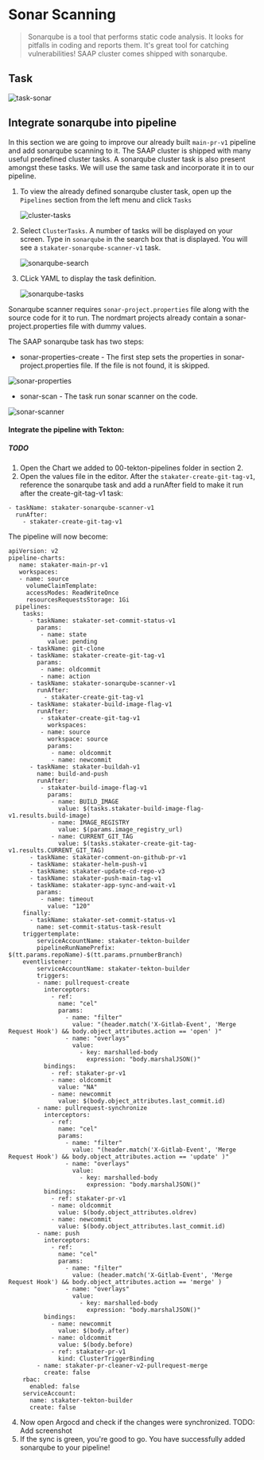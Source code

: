 # Sonar Scanning

> Sonarqube is a tool that performs static code analysis. It looks for pitfalls in coding and reports them. It's great tool for catching vulnerabilities!
> SAAP cluster comes shipped with sonarqube. 
## Task

![task-sonar](./images/task-sonar.png)

## Integrate sonarqube into pipeline

In this section we are going to improve our already built `main-pr-v1` pipeline and add sonarqube scanning to it. 
The SAAP cluster is shipped with many useful predefined cluster tasks. A sonarqube cluster task is also present amongst these tasks. We will use the same task and incorporate it in to our pipeline.

1. To view the already defined sonarqube cluster task, open up the `Pipelines` section from the left menu and click `Tasks`


   ![cluster-tasks](./images/cluster-tasks.png)
    

2. Select `ClusterTasks`. A number of tasks will be displayed on your screen. Type in `sonarqube` in the search box that is displayed.
   You will see a  `stakater-sonarqube-scanner-v1` task.


   ![sonarqube-search](./images/sonarqube-search.png)
   
3. CLick YAML to display the task definition.


   ![sonarqube-tasks](./images/sonarqube-task.png)

Sonarqube scanner requires `sonar-project.properties` file along with the source code for it to run.
The nordmart projects already contain a sonar-project.properties file with dummy values. 

The SAAP sonarqube task has two steps:

* sonar-properties-create - The first step sets the properties in sonar-project.properties file. If the file is not found, it is skipped.
  
   
 ![sonar-properties](./images/sonar-properties.png)

* sonar-scan - The task run sonar scanner on the code.

 ![sonar-scanner](./images/sonar-scanner.png)

#### Integrate the pipeline with Tekton:
##### TODO
1. Open the Chart we added to 00-tekton-pipelines folder in section 2.
2. Open the values file in the editor. After the `stakater-create-git-tag-v1`, reference the sonarqube task and add a runAfter field to make it run after the create-git-tag-v1 task:

```
- taskName: stakater-sonarqube-scanner-v1
  runAfter:
    - stakater-create-git-tag-v1

```
The pipeline will now become:
   ````
   apiVersion: v2
   pipeline-charts:
      name: stakater-main-pr-v1
      workspaces:
      - name: source
        volumeClaimTemplate:
        accessModes: ReadWriteOnce
        resourcesRequestsStorage: 1Gi
     pipelines:
       tasks:
         - taskName: stakater-set-commit-status-v1
           params:
            - name: state
              value: pending
         - taskName: git-clone
         - taskName: stakater-create-git-tag-v1
           params:
            - name: oldcommit
            - name: action
         - taskName: stakater-sonarqube-scanner-v1
           runAfter:
             - stakater-create-git-tag-v1
         - taskName: stakater-build-image-flag-v1
           runAfter:
            - stakater-create-git-tag-v1
              workspaces:
            - name: source
              workspace: source
              params:
               - name: oldcommit
               - name: newcommit
         - taskName: stakater-buildah-v1
           name: build-and-push
           runAfter:
            - stakater-build-image-flag-v1
              params:
               - name: BUILD_IMAGE
                 value: $(tasks.stakater-build-image-flag-v1.results.build-image)
               - name: IMAGE_REGISTRY
                 value: $(params.image_registry_url)
               - name: CURRENT_GIT_TAG
                 value: $(tasks.stakater-create-git-tag-v1.results.CURRENT_GIT_TAG)
         - taskName: stakater-comment-on-github-pr-v1
         - taskName: stakater-helm-push-v1
         - taskName: stakater-update-cd-repo-v3
         - taskName: stakater-push-main-tag-v1
         - taskName: stakater-app-sync-and-wait-v1
           params:
            - name: timeout
              value: "120"
       finally:                                   
         - taskName: stakater-set-commit-status-v1
           name: set-commit-status-task-result    
       triggertemplate:
           serviceAccountName: stakater-tekton-builder
           pipelineRunNamePrefix: $(tt.params.repoName)-$(tt.params.prnumberBranch)
       eventlistener:
           serviceAccountName: stakater-tekton-builder
           triggers:
           - name: pullrequest-create
             interceptors:
               - ref:
                 name: "cel"
                 params:
                   - name: "filter"
                     value: "(header.match('X-Gitlab-Event', 'Merge Request Hook') && body.object_attributes.action == 'open' )"
                   - name: "overlays"
                     value:
                       - key: marshalled-body
                         expression: "body.marshalJSON()"
             bindings:
               - ref: stakater-pr-v1
               - name: oldcommit
                 value: "NA"
               - name: newcommit
                 value: $(body.object_attributes.last_commit.id)
           - name: pullrequest-synchronize
             interceptors:
               - ref:
                 name: "cel"            
                 params:
                   - name: "filter"
                     value: "(header.match('X-Gitlab-Event', 'Merge Request Hook') && body.object_attributes.action == 'update' )"
                   - name: "overlays"
                     value:
                       - key: marshalled-body
                         expression: "body.marshalJSON()"
             bindings:
               - ref: stakater-pr-v1
               - name: oldcommit
                 value: $(body.object_attributes.oldrev)
               - name: newcommit
                 value: $(body.object_attributes.last_commit.id)
           - name: push
             interceptors:
               - ref:
                 name: "cel"
                 params:
                   - name: "filter"
                     value: (header.match('X-Gitlab-Event', 'Merge Request Hook') && body.object_attributes.action == 'merge' )
                   - name: "overlays"
                     value:
                       - key: marshalled-body
                         expression: "body.marshalJSON()"
             bindings:
               - name: newcommit
                 value: $(body.after)
               - name: oldcommit
                 value: $(body.before)
               - ref: stakater-pr-v1
                 kind: ClusterTriggerBinding
           - name: stakater-pr-cleaner-v2-pullrequest-merge
             create: false
       rbac:
         enabled: false
       serviceAccount:
         name: stakater-tekton-builder
         create: false

````
4. Now open Argocd and check if the changes were synchronized. 
  TODO: Add screenshot
5. If the sync is green, you're good to go. You have successfully added sonarqube to your pipeline!
